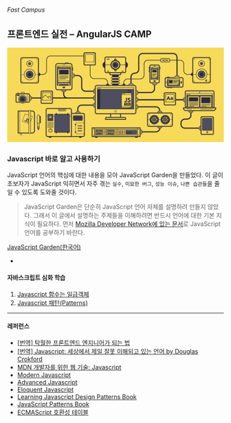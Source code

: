 ###### Fast Campus
## 프론트엔드 실전 – AngularJS CAMP

![Javascript](images/jstips-header-blog.gif)

### Javascript 바로 알고 사용하기

JavaScript 언어의 핵심에 대한 내용을 모아 JavaScript Garden을 만들었다. 이 글이 초보자가 JavaScript 익히면서 자주 겪는 `실수`, `미묘한 버그`, `성능 이슈`, `나쁜 습관들`을 줄일 수 있도록 도와줄 것이다.

> JavaScript Garden은 단순히 JavaScript 언어 자체를 설명하려 만들지 않았다. 그래서 이 글에서 설명하는 주제들을 이해하려면 반드시 언어에 대한 기본 지식이 필요하다. 먼저 [Mozilla Developer Network에 있는 문서](https://developer.mozilla.org/ko/docs/Web/JavaScript)로 JavaScript 언어를 공부하기 바란다.

[JavaScript Garden(한국어)](http://bonsaiden.github.io/JavaScript-Garden/ko/)

-

#### 자바스크립트 심화 학습

1. [Javascript 함수는 일급객체](js-01-Javascript-FCO.md)
1. [Javascript 패턴(Patterns)](js-02-pattern.md)

---

#### 레퍼런스

- [[번역] 탁월한 프론트엔드 엔지니어가 되는 법](http://hyunseob.github.io/2016/02/21/how-to-become-a-great-frontend-engineer/)
- [[번역] Javascript: 세상에서 제일 잘못 이해되고 있는 언어 by Douglas Crokford](http://vandbt.tistory.com/36)
- [MDN 개발자를 위한 웹 기술: Javascript](https://developer.mozilla.org/ko/docs/Web/JavaScript)
- [Modern Javascript](http://basbossink.github.io/presentations/modern-javascript/modern-javascript.html)
- [Advanced Javascript](http://enterprisewebbook.com/appendix_a_advancedjs.html)
- [Eloquent Javascript](http://eloquentjavascript.net/)
- [Learning Javascript Design Patterns Book](https://addyosmani.com/resources/essentialjsdesignpatterns/book/)
- [JavaScript Patterns Book](http://www.vegeta.com/datastore/filestore/10/JavaScript.pdf)
- [ECMAScript 호환성 테이블](http://kangax.github.io/compat-table/es5/)
